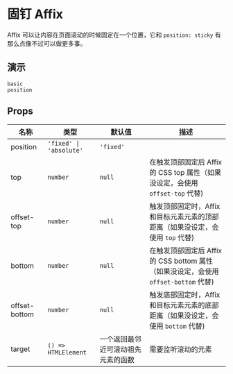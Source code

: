 # 固钉 Affix
Affix 可以让内容在页面滚动的时候固定在一个位置，它和 `position: sticky` 有那么点像不过可以做更多事。
## 演示
```demo
basic
position
```
## Props
|名称|类型|默认值|描述|
|-|-|-|-|
|position|`'fixed' \| 'absolute'`|`'fixed'`||
|top|`number`|`null`|在触发顶部固定后 Affix 的 CSS top 属性（如果没设定，会使用 `offset-top` 代替)|
|offset-top|`number`|`null`|触发顶部固定时，Affix 和目标元素元素的顶部距离（如果没设定，会使用 `top` 代替)|
|bottom|`number`|`null`|在触发顶部固定后 Affix 的 CSS bottom 属性（如果没设定，会使用 `offset-bottom` 代替)|
|offset-bottom|`number`|`null`|触发底部固定时，Affix 和目标元素元素的底部距离（如果没设定，会使用 `bottom` 代替)|
|target|`() => HTMLElement`|一个返回最邻近可滚动祖先元素的函数|需要监听滚动的元素|